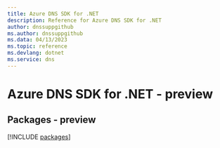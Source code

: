 ```yaml
---
title: Azure DNS SDK for .NET
description: Reference for Azure DNS SDK for .NET
author: dnssuppgithub
ms.author: dnssuppgithub
ms.data: 04/13/2023
ms.topic: reference
ms.devlang: dotnet
ms.service: dns
---
```

# Azure DNS SDK for .NET - preview
## Packages - preview
[!INCLUDE [packages](dns-index.md)]